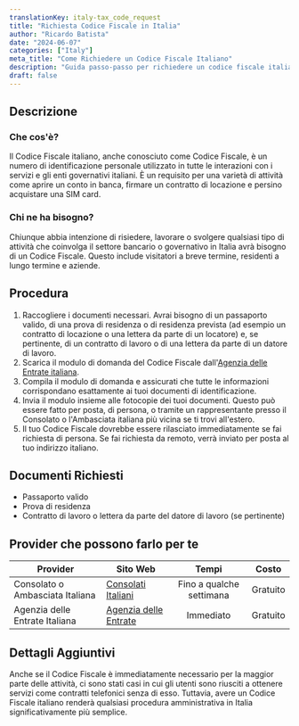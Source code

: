 ```yaml
---
translationKey: italy-tax_code_request
title: "Richiesta Codice Fiscale in Italia"
author: "Ricardo Batista"
date: "2024-06-07"
categories: ["Italy"]
meta_title: "Come Richiedere un Codice Fiscale Italiano"
description: "Guida passo-passo per richiedere un codice fiscale italiano, conosciuto anche come Codice Fiscale"
draft: false
---
```


## Descrizione
### Che cos'è?
Il Codice Fiscale italiano, anche conosciuto come Codice Fiscale, è un numero di identificazione personale utilizzato in tutte le interazioni con i servizi e gli enti governativi italiani. È un requisito per una varietà di attività come aprire un conto in banca, firmare un contratto di locazione e persino acquistare una SIM card.

### Chi ne ha bisogno?
Chiunque abbia intenzione di risiedere, lavorare o svolgere qualsiasi tipo di attività che coinvolga il settore bancario o governativo in Italia avrà bisogno di un Codice Fiscale. Questo include visitatori a breve termine, residenti a lungo termine e aziende.

## Procedura

1. Raccogliere i documenti necessari. Avrai bisogno di un passaporto valido, di una prova di residenza o di residenza prevista (ad esempio un contratto di locazione o una lettera da parte di un locatore) e, se pertinente, di un contratto di lavoro o di una lettera da parte di un datore di lavoro.
2. Scarica il modulo di domanda del Codice Fiscale dall'[Agenzia delle Entrate italiana](https://www.agenziaentrate.gov.it/).
3. Compila il modulo di domanda e assicurati che tutte le informazioni corrispondano esattamente ai tuoi documenti di identificazione.
4. Invia il modulo insieme alle fotocopie dei tuoi documenti. Questo può essere fatto per posta, di persona, o tramite un rappresentante presso il Consolato o l'Ambasciata italiana più vicina se ti trovi all'estero.
5. Il tuo Codice Fiscale dovrebbe essere rilasciato immediatamente se fai richiesta di persona. Se fai richiesta da remoto, verrà inviato per posta al tuo indirizzo italiano.

## Documenti Richiesti
- Passaporto valido
- Prova di residenza
- Contratto di lavoro o lettera da parte del datore di lavoro (se pertinente)

## Provider che possono farlo per te

| Provider   |          Sito Web        |    Tempi        |       Costo     |
| -----------| ------------------------  | :-------------: | :------------: |
| Consolato o Ambasciata Italiana | [Consolati Italiani](https://www.esteri.it/it/) | Fino a qualche settimana | Gratuito |
| Agenzia delle Entrate Italiana | [Agenzia delle Entrate](https://www.agenziaentrate.gov.it/) | Immediato | Gratuito |

## Dettagli Aggiuntivi
Anche se il Codice Fiscale è immediatamente necessario per la maggior parte delle attività, ci sono stati casi in cui gli utenti sono riusciti a ottenere servizi come contratti telefonici senza di esso. Tuttavia, avere un Codice Fiscale italiano renderà qualsiasi procedura amministrativa in Italia significativamente più semplice.
